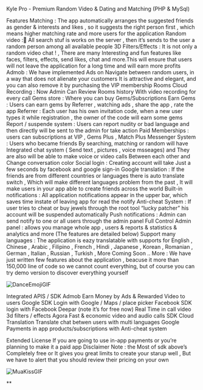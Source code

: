Kyle Pro - Premium Random Video & Dating and Matching (PHP & MySql)




Features
Matching :
The app automatically arranges the suggested friends as gender & interests and likes , so it suggests the right person first , which means higher matching rate and more users for the application
Random video :
ِAll search stuf is works on the server , then it’s sends to the user a random person among all available people
3D Filters/Effects :
It is not only a random video chat ! , There are many Interesting and fun features like faces, filters, effects, send likes, chat and more.This will ensure that users will not leave the application for a long time and will earn more profits
Admob :
We have implemented Ads on Navigate between random users, in a way that does not alienate your customers It is attractive and elegant, and you can also remove it by purchasing the VIP membership
Rooms Cloud Recording :
Now Admin Can Review Rooms history With video recording for every call
Gems store :
Where you can buy Gems/Subscriptions
Earn Gems :
Users can earn gems by Referrer , watching ads , share the app , rate the app
Referrer :
Each user has his own invitation code, when a new user types it while registration , the owner of the code will earn some gems
Report / suspende system :
Users can report nudity or bad language and then directly will be sent to the admin for take action
Paid Memberships :
users can subscriptions at VIP , Gems Plus , Match Plus
Messenger System :
Users who became friends By searching, matching or random will have Integrated chat system ( Send text , pictures , voice msseages) and They are also will be able to make voice or video calls Between each other and Change conversation color
Social login :
Creating account will take Just a few seconds by facebook and google sign-in
Google translation :
If the friends are from different countries or languages there is auto translate switch , Which will make different languages problem from the past , It will make users in your app able to create friends across the world
Built-in notifications :
All application notifications appear in the upper bar, which saves time instate of leaving app for read the notify
Anti-cheat System :
If user tries to cheat or buy jewels through the root tool “lucky patcher” his account will be suspended automatically
Push notifications :
Admin can send notify to one or all users through the admin panel
Full Control Admin panel :
allows you manage whole app , users & reports & statistics & analytics and more (The features are detailed below)
Support many languages :
The application is eazy translatable with supports for English , Chinese , Arabic , Filipino , French , Hindi , Japanese , Korean , Romanian , German , Italian , Russian , Turkish , More Coming Soon ..
More :
We have just written few features about the application , beacuse it more than 150,000 line of code so we cannot count everything, but of course you can try demo version to discover everything yourself

![DanceEmojiGIF](https://github.com/NexusXpert/Kyle-Pro---Premium-Random-Video-Dating-and-Matching-PHP-MySql-/assets/141859828/533b835a-2974-4d9b-812c-4e77766dea3a)


Integrated APIS / SDK
Admob
Earn Money by Ads & Rewarded Video to users
Google SDK
Login with Google / Maps / place picker
Facebook SDK
login with Facebook
Deepar (note it’s for free now)
Real Time in call video 3d filters / effects
Agora
Fast & economic video and audio calls SDK
Cloud Translation
Translate chat betwen users with multi languages
Google Payments
in app products/subscriptions with Anti-cheat system

Extended License
If you are going to use in-app payments or you’re planning to make it a paid app
Disclaimer
Note : the Most of sdk above’s Completely free or It gives you great limits to create your starup well , But we have to alert that you should review their pricing on your own 

![MuaKissGIF](https://github.com/NexusXpert/Kyle-Pro---Premium-Random-Video-Dating-and-Matching-PHP-MySql-/assets/141859828/f7cf274d-eef8-49ec-9ce7-f6c759b6beb1)


**
